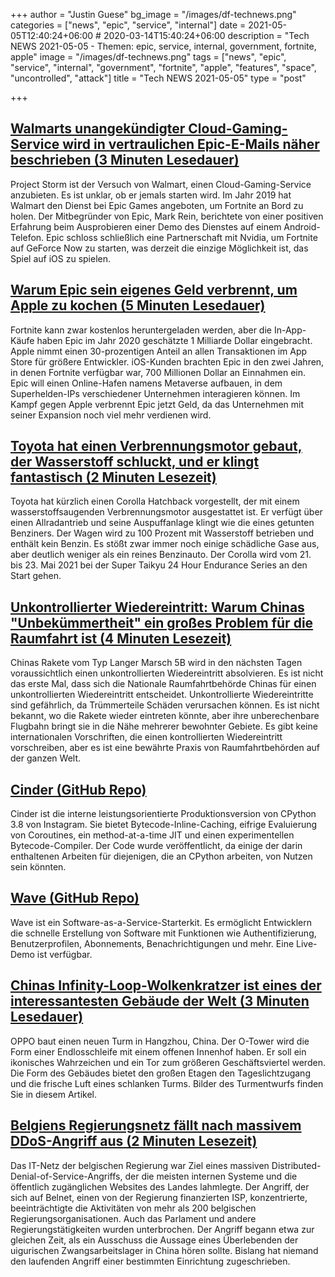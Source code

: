 +++
author = "Justin Guese"
bg_image = "/images/df-technews.png"
categories = ["news", "epic", "service", "internal"]
date = 2021-05-05T12:40:24+06:00 # 2020-03-14T15:40:24+06:00
description = "Tech NEWS 2021-05-05 - Themen: epic, service, internal, government, fortnite, apple"
image = "/images/df-technews.png"
tags = ["news", "epic", "service", "internal", "government", "fortnite", "apple", "features", "space", "uncontrolled", "attack"]
title = "Tech NEWS 2021-05-05"
type = "post"

+++

## [Walmarts unangekündigter Cloud-Gaming-Service wird in vertraulichen Epic-E-Mails näher beschrieben (3 Minuten Lesedauer)](https://www.theverge.com/2021/5/4/22418882/walmart-cloud-gaming-service-epic-games-trial-emails)

 Project Storm ist der Versuch von Walmart, einen Cloud-Gaming-Service anzubieten. Es ist unklar, ob er jemals starten wird. Im Jahr 2019 hat Walmart den Dienst bei Epic Games angeboten, um Fortnite an Bord zu holen. Der Mitbegründer von Epic, Mark Rein, berichtete von einer positiven Erfahrung beim Ausprobieren einer Demo des Dienstes auf einem Android-Telefon. Epic schloss schließlich eine Partnerschaft mit Nvidia, um Fortnite auf GeForce Now zu starten, was derzeit die einzige Möglichkeit ist, das Spiel auf iOS zu spielen.

## [Warum Epic sein eigenes Geld verbrennt, um Apple zu kochen (5 Minuten Lesedauer)](https://www.theverge.com/2021/5/3/22412899/epic-apple-trial-rules-investment-app-payment)

 Fortnite kann zwar kostenlos heruntergeladen werden, aber die In-App-Käufe haben Epic im Jahr 2020 geschätzte 1 Milliarde Dollar eingebracht. Apple nimmt einen 30-prozentigen Anteil an allen Transaktionen im App Store für größere Entwickler. iOS-Kunden brachten Epic in den zwei Jahren, in denen Fortnite verfügbar war, 700 Millionen Dollar an Einnahmen ein. Epic will einen Online-Hafen namens Metaverse aufbauen, in dem Superhelden-IPs verschiedener Unternehmen interagieren können. Im Kampf gegen Apple verbrennt Epic jetzt Geld, da das Unternehmen mit seiner Expansion noch viel mehr verdienen wird.

## [Toyota hat einen Verbrennungsmotor gebaut, der Wasserstoff schluckt, und er klingt fantastisch (2 Minuten Lesezeit)](https://www.slashgear.com/toyota-built-an-internal-combustion-engine-that-sips-hydrogen-and-it-sounds-awesome-30671055/)

 Toyota hat kürzlich einen Corolla Hatchback vorgestellt, der mit einem wasserstoffsaugenden Verbrennungsmotor ausgestattet ist. Er verfügt über einen Allradantrieb und seine Auspuffanlage klingt wie die eines getunten Benziners. Der Wagen wird zu 100 Prozent mit Wasserstoff betrieben und enthält kein Benzin. Es stößt zwar immer noch einige schädliche Gase aus, aber deutlich weniger als ein reines Benzinauto. Der Corolla wird vom 21. bis 23. Mai 2021 bei der Super Taikyu 24 Hour Endurance Series an den Start gehen.

## [Unkontrollierter Wiedereintritt: Warum Chinas "Unbekümmertheit" ein großes Problem für die Raumfahrt ist (4 Minuten Lesezeit)](https://www.inverse.com/science/long-march-5b-uncontrolled-reentry)

 Chinas Rakete vom Typ Langer Marsch 5B wird in den nächsten Tagen voraussichtlich einen unkontrollierten Wiedereintritt absolvieren. Es ist nicht das erste Mal, dass sich die Nationale Raumfahrtbehörde Chinas für einen unkontrollierten Wiedereintritt entscheidet. Unkontrollierte Wiedereintritte sind gefährlich, da Trümmerteile Schäden verursachen können. Es ist nicht bekannt, wo die Rakete wieder eintreten könnte, aber ihre unberechenbare Flugbahn bringt sie in die Nähe mehrerer bewohnter Gebiete. Es gibt keine internationalen Vorschriften, die einen kontrollierten Wiedereintritt vorschreiben, aber es ist eine bewährte Praxis von Raumfahrtbehörden auf der ganzen Welt.

## [Cinder (GitHub Repo)](https://github.com/facebookincubator/cinder)

 Cinder ist die interne leistungsorientierte Produktionsversion von CPython 3.8 von Instagram. Sie bietet Bytecode-Inline-Caching, eifrige Evaluierung von Coroutines, ein method-at-a-time JIT und einen experimentellen Bytecode-Compiler. Der Code wurde veröffentlicht, da einige der darin enthaltenen Arbeiten für diejenigen, die an CPython arbeiten, von Nutzen sein könnten.

## [Wave (GitHub Repo)](https://github.com/thedevdojo/wave)

 Wave ist ein Software-as-a-Service-Starterkit. Es ermöglicht Entwicklern die schnelle Erstellung von Software mit Funktionen wie Authentifizierung, Benutzerprofilen, Abonnements, Benachrichtigungen und mehr. Eine Live-Demo ist verfügbar.

## [Chinas Infinity-Loop-Wolkenkratzer ist eines der interessantesten Gebäude der Welt (3 Minuten Lesedauer)](https://interestingengineering.com/chinas-infinity-loop-sustainable-skyscraper)

 OPPO baut einen neuen Turm in Hangzhou, China. Der O-Tower wird die Form einer Endlosschleife mit einem offenen Innenhof haben. Er soll ein ikonisches Wahrzeichen und ein Tor zum größeren Geschäftsviertel werden. Die Form des Gebäudes bietet den großen Etagen den Tageslichtzugang und die frische Luft eines schlanken Turms. Bilder des Turmentwurfs finden Sie in diesem Artikel.

## [Belgiens Regierungsnetz fällt nach massivem DDoS-Angriff aus (2 Minuten Lesezeit)](https://therecord.media/belgiums-government-network-goes-down-after-massive-ddos-attack/)

 Das IT-Netz der belgischen Regierung war Ziel eines massiven Distributed-Denial-of-Service-Angriffs, der die meisten internen Systeme und die öffentlich zugänglichen Websites des Landes lahmlegte. Der Angriff, der sich auf Belnet, einen von der Regierung finanzierten ISP, konzentrierte, beeinträchtigte die Aktivitäten von mehr als 200 belgischen Regierungsorganisationen. Auch das Parlament und andere Regierungstätigkeiten wurden unterbrochen. Der Angriff begann etwa zur gleichen Zeit, als ein Ausschuss die Aussage eines Überlebenden der uigurischen Zwangsarbeitslager in China hören sollte. Bislang hat niemand den laufenden Angriff einer bestimmten Einrichtung zugeschrieben.

